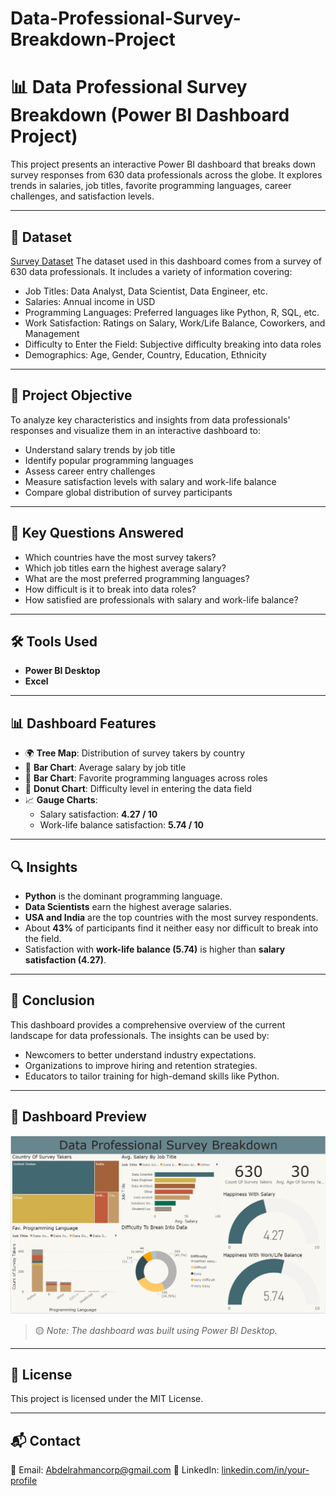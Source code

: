 # Data-Professional-Survey-Breakdown-Project
# 📊 Data Professional Survey Breakdown (Power BI Dashboard Project)

This project presents an interactive Power BI dashboard that breaks down survey responses from 630 data professionals across the globe. It explores trends in salaries, job titles, favorite programming languages, career challenges, and satisfaction levels.

---

## 📁 Dataset
<a href="https://github.com/AbdelrahmanTheAnalyst/Data-Professional-Survey-Breakdown-Project/blob/main/Dataset.xlsx"> Survey Dataset</a>
The dataset used in this dashboard comes from a survey of 630 data professionals. 
It includes a variety of information covering:

- Job Titles: Data Analyst, Data Scientist, Data Engineer, etc.
- Salaries: Annual income in USD
- Programming Languages: Preferred languages like Python, R, SQL, etc.
- Work Satisfaction: Ratings on Salary, Work/Life Balance, Coworkers, and Management
- Difficulty to Enter the Field: Subjective difficulty breaking into data roles
- Demographics: Age, Gender, Country, Education, Ethnicity

---

## 🎯 Project Objective

To analyze key characteristics and insights from data professionals' responses and visualize them in an interactive dashboard to:

- Understand salary trends by job title
- Identify popular programming languages
- Assess career entry challenges
- Measure satisfaction levels with salary and work-life balance
- Compare global distribution of survey participants

---

## 📌 Key Questions Answered

- Which countries have the most survey takers?
- Which job titles earn the highest average salary?
- What are the most preferred programming languages?
- How difficult is it to break into data roles?
- How satisfied are professionals with salary and work-life balance?

---

## 🛠️ Tools Used

- **Power BI Desktop**
- **Excel** 

---

## 📊 Dashboard Features

- 🌍 **Tree Map**: Distribution of survey takers by country
- 💼 **Bar Chart**: Average salary by job title
- 🐍 **Bar Chart**: Favorite programming languages across roles
- 🍩 **Donut Chart**: Difficulty level in entering the data field
- 📈 **Gauge Charts**:
  - Salary satisfaction: **4.27 / 10**
  - Work-life balance satisfaction: **5.74 / 10**

---

## 🔍 Insights

- **Python** is the dominant programming language.
- **Data Scientists** earn the highest average salaries.
- **USA and India** are the top countries with the most survey respondents.
- About **43%** of participants find it neither easy nor difficult to break into the field.
- Satisfaction with **work-life balance (5.74)** is higher than **salary satisfaction (4.27)**.

---

## 📌 Conclusion

This dashboard provides a comprehensive overview of the current landscape for data professionals. The insights can be used by:
- Newcomers to better understand industry expectations.
- Organizations to improve hiring and retention strategies.
- Educators to tailor training for high-demand skills like Python.

---

## 📸 Dashboard Preview

![Dashboard Screenshot](./Dashboard.png)

> 🟡 *Note: The dashboard was built using Power BI Desktop.*

---

## 📎 License

This project is licensed under the MIT License.

---

## 📬 Contact

📧 Email: Abdelrahmancorp@gmail.com
🔗 LinkedIn: [linkedin.com/in/your-profile](https://linkedin.com/in/abdulrahman-hossam-a77625178)  
